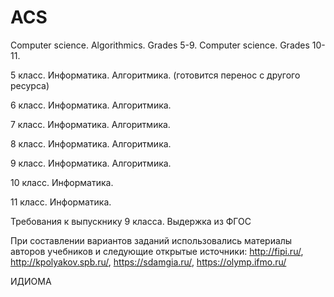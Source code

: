 # ACS
Computer science. Algorithmics. Grades 5-9. Computer science. Grades 10-11.

5 класс. Информатика. Алгоритмика. (готовится перенос с другого ресурса)

6 класс. Информатика. Алгоритмика.

7 класс. Информатика. Алгоритмика.

8 класс. Информатика. Алгоритмика.

9 класс. Информатика. Алгоритмика.

10 класс. Информатика.

11 класс. Информатика. 


Требования к выпускнику 9 класса. Выдержка из ФГОС

При составлении вариантов заданий использовались материалы авторов учебников и следующие открытые источники:
http://fipi.ru/, http://kpolyakov.spb.ru/, https://sdamgia.ru/, https://olymp.ifmo.ru/

ИДИОМА
